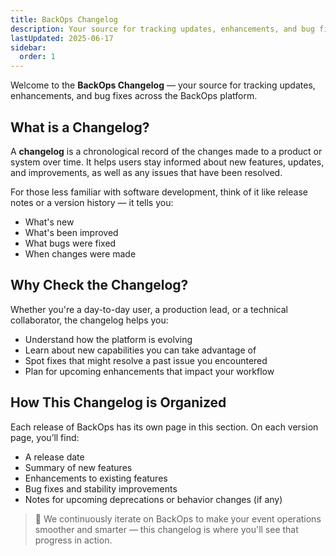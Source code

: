 ```yaml
---
title: BackOps Changelog
description: Your source for tracking updates, enhancements, and bug fixes across the BackOps platform
lastUpdated: 2025-06-17
sidebar:
  order: 1
---
```


Welcome to the **BackOps Changelog** — your source for tracking updates, enhancements, and bug fixes across the BackOps platform.

## What is a Changelog?

A **changelog** is a chronological record of the changes made to a product or system over time. It helps users stay informed about new features, updates, and improvements, as well as any issues that have been resolved.

For those less familiar with software development, think of it like release notes or a version history — it tells you:

- What's new
- What's been improved
- What bugs were fixed
- When changes were made

## Why Check the Changelog?

Whether you're a day-to-day user, a production lead, or a technical collaborator, the changelog helps you:

- Understand how the platform is evolving
- Learn about new capabilities you can take advantage of
- Spot fixes that might resolve a past issue you encountered
- Plan for upcoming enhancements that impact your workflow

## How This Changelog is Organized

Each release of BackOps has its own page in this section. On each version page, you’ll find:

- A release date
- Summary of new features
- Enhancements to existing features
- Bug fixes and stability improvements
- Notes for upcoming deprecations or behavior changes (if any)

> 🔄 We continuously iterate on BackOps to make your event operations smoother and smarter — this changelog is where you'll see that progress in action.

